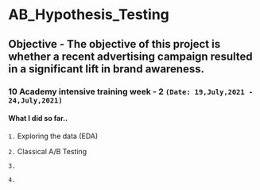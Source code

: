 # AB_Hypothesis_Testing

## Objective - The objective of this project is whether a recent advertising campaign resulted in a significant lift in brand awareness.
### 10 Academy intensive training week - 2 `(Date: 19,July,2021 - 24,July,2021)`

#### What I did so far..

`1.` Exploring the data (EDA)

`2.` Classical A/B Testing

`3.`

`4.` 
